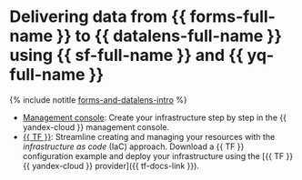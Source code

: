 # Delivering data from {{ forms-full-name }} to {{ datalens-full-name }} using {{ sf-full-name }} and {{ yq-full-name }}


{% include notitle [forms-and-datalens-intro](../../../_tutorials/_tutorials_includes/forms-and-datalens-intro.md) %}

* [Management console](console.md): Create your infrastructure step by step in the {{ yandex-cloud }} management console.
* [{{ TF }}](terraform.md): Streamline creating and managing your resources with the _infrastructure as code_ (IaC) approach. Download a {{ TF }} configuration example and deploy your infrastructure using the [{{ TF }} {{ yandex-cloud }} provider]({{ tf-docs-link }}).
